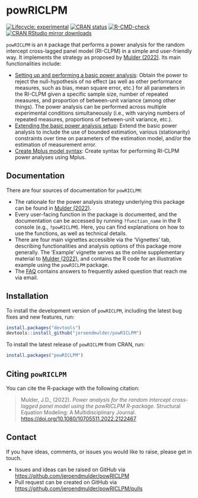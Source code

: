 
<!-- README.md is generated from README.Rmd. Please edit that file -->

# powRICLPM

<!-- badges: start -->

[![Lifecycle:
experimental](https://img.shields.io/badge/lifecycle-experimental-orange.svg)](https://lifecycle.r-lib.org/articles/stages.html#experimental)
[![CRAN
status](https://www.r-pkg.org/badges/version/powRICLPM)](https://CRAN.R-project.org/package=powRICLPM)
[![R-CMD-check](https://github.com/JeroenDMulder/powRICLPM/actions/workflows/R-CMD-check.yaml/badge.svg)](https://github.com/JeroenDMulder/powRICLPM/actions/workflows/R-CMD-check.yaml)
<a href="https://www.r-pkg.org/pkg/powerly"><img src="https://cranlogs.r-pkg.org/badges/grand-total/powerly" alt="CRAN RStudio mirror downloads"/></a>
<!-- badges: end -->

`powRICLPM` is an `R` package that performs a power analysis for the
random intercept cross-lagged panel model (RI-CLPM) in a simple and
user-friendly way. It implements the strategy as proposed by [Mulder
(2022)](https://doi.org/10.1080/10705511.2022.2122467). Its main
functionalities include:

-   [Setting up and performing a basic power
    analysis](https://jeroendmulder.github.io/powRICLPM/articles/start.html):
    Obtain the power to reject the null-hypothesis of no effect (as well
    as other performance measures, such as bias, mean square error,
    etc.) for all parameters in the RI-CLPM given a specific sample
    size, number of repeated measures, and proportion of between-unit
    variance (among other things). The power analysis can be performed
    across multiple experimental conditions simultaneously (i.e., with
    varying numbers of repeated measures, proportions of between-unit
    variance, etc.).
-   [Extending the basic power analysis
    setup](https://jeroendmulder.github.io/powRICLPM/articles/extensions.html):
    Extend the basic power analysis to include the use of bounded
    estimation, various (stationarity) constraints over time on
    parameters of the estimation model, and/or the estimation of
    measurement error.
-   [Create Mplus model
    syntax](https://jeroendmulder.github.io/powRICLPM/articles/mplus.html):
    Create syntax for performing RI-CLPM power analyses using Mplus.

## Documentation

There are four sources of documentation for `powRICLPM`:

-   The rationale for the power analysis strategy underlying this
    package can be found in [Mulder
    (2022)](https://doi.org/10.1080/10705511.2022.2122467).
-   Every user-facing function in the package is documented, and the
    documentation can be accessed by running `?function_name` in the R
    console (e.g., `?powRICLPM`). Here, you can find explanations on how
    to use the functions, as well as technical details.
-   There are four main vignettes accessible via the ‘Vignettes’ tab,
    describing functionalities and analysis options of this package more
    generally. The ‘Example’ vignette serves as the online supplementary
    material to [Mulder
    (2022)](https://doi.org/10.1080/10705511.2022.2122467), and contains
    the R code for an illustrative example using the `powRICLPM`
    package.
-   The
    [FAQ](https://jeroendmulder.github.io/powRICLPM/articles/FAQ.html)
    contains answers to frequently asked question that reach me via
    email.

## Installation

To install the development version of `powRICLPM`, including the latest
bug fixes and new features, run:

``` r
install.packages("devtools")
devtools::install_github("jeroendmulder/powRICLPM")
```

To install the latest release of `powRICLPM` from CRAN, run:

``` r
install.packages("powRICLPM")
```

## Citing `powRICLPM`

You can cite the R-package with the following citation:

> Mulder, J.D., (2022). *Power analysis for the random intercept
> cross-lagged panel model using the powRICLPM R-package*. Structural
> Equation Modeling: A Multidisciplinary Journal.
> <https://doi.org/10.1080/10705511.2022.2122467>

## Contact

If you have ideas, comments, or issues you would like to raise, please
get in touch.

-   Issues and ideas can be raised on GitHub via
    <https://github.com/jeroendmulder/powRICLPM>
-   Pull request can be created on GitHub via
    <https://github.com/jeroendmulder/powRICLPM/pulls>
